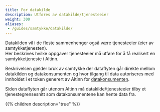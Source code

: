```yaml
---
title: For datakilde
description: Utføres av datakilde/tjenesteeier
weight: 300
aliases:
 - /guides/samtykke/datakilde/
---
```



Datakilden vil i de fleste sammenhenger også være tjenesteeier (eier av samtykketjenesten).  
Her beskrives hvilke oppgaver tjenesteeier må utføre for å få realisert en samtykketjeneste i Altinn.

Beskrivelsen gjelder bruk av samtykke der dataflyten går direkte mellom datakilden og datakonsumenten
og hvor tilgang til data autoriseres med innholdet i et token generert av Altinn for [datakonsumenten](../datakonsument).

Siden dataflyten går utenom Altinn må datakilde/tjenesteeier tilby et tjenestegrensesnitt som datakonsumentene kan hente data fra.


{{% children description="true" %}}